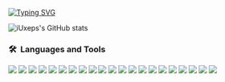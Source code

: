 [![Typing SVG](https://readme-typing-svg.demolab.com?font=Fira+Code&pause=1000&color=21CD00&width=435&lines=Front-end+Developer)](https://git.io/typing-svg)

![iUxeps's GitHub stats](https://github-readme-stats.vercel.app/api?username=ipoizn&show_icons=true&theme=dark)

<!-- ![Top Langs](https://github-readme-stats.vercel.app/api/top-langs/?username=ipoizn&demo&theme=dark) -->

### <b>🛠&nbsp;&nbsp;Languages&nbsp;and&nbsp;Tools</b>

<img src="https://img.shields.io/badge/HTML-black?style=for-the-badge&logo=HTML5&logoColor=#E34F26"/> <img src="https://img.shields.io/badge/CSS-black?style=for-the-badge&logo=CSS3&logoColor=1572B6"/> <img src="https://img.shields.io/badge/Sass-black?style=for-the-badge&logo=Sass&logoColor=CC6699"/> <img src="https://img.shields.io/badge/Bootstrap-7952B3?style=for-the-badge&logo=Bootstrap&logoColor=white"/> <img src="https://img.shields.io/badge/Vue-black?style=for-the-badge&logo=Vue&logoColor=007ACC"/> <img src="https://img.shields.io/badge/pinia-black?style=for-the-badge&logo=pinia&logoColor=007ACC"/> <img src="https://img.shields.io/badge/Tailwind Css-black?style=for-the-badge&logo=Tailwind Css&logoColor=06B6D4"/> <img src="https://img.shields.io/badge/UIkit-2396F3?style=for-the-badge&logo=UIkit&logoColor=white"/> <img src="https://img.shields.io/badge/JavaScript-black?style=for-the-badge&logo=JavaScript&logoColor=#F7DF1E"/> <img src="https://img.shields.io/badge/Swiper-black?style=for-the-badge&logo=Swiper&logoColor=6332F6"/> <img src="https://img.shields.io/badge/Gulp-black?style=for-the-badge&logo=Gulp&logoColor=#CF4647"/> <img src="https://img.shields.io/badge/Figma-black?style=for-the-badge&logo=Figma&logoColor=#F24E1E"/> <img src="https://img.shields.io/badge/wordpress-black?style=for-the-badge&logo=wordpress&logoColor=007ACC"/> <img src="https://img.shields.io/badge/drupal-black?style=for-the-badge&logo=drupal&logoColor=007ACC"/> <img src="https://img.shields.io/badge/json-black?style=for-the-badge&logo=json&logoColor=007ACC"/> <img src="https://img.shields.io/badge/gsap-black?style=for-the-badge&logo=gsap&logoColor=007ACC"/> <img src="https://img.shields.io/badge/svg-black?style=for-the-badge&logo=svg&logoColor=007ACC"/> <img src="https://img.shields.io/badge/amazon-aws-black?style=for-the-badge&logo=amazon-aws&logoColor=orange"/> <img src="https://img.shields.io/badge/VSCode-black?style=for-the-badge&logo=Visual Studio Code&logoColor=007ACC"/> <img src="https://img.shields.io/badge/gulp-black?style=for-the-badge&logo=gulp&logoColor=red"/> <img src="https://img.shields.io/badge/webpack-black?style=for-the-badge&logo=webpack&logoColor=blue"/>
